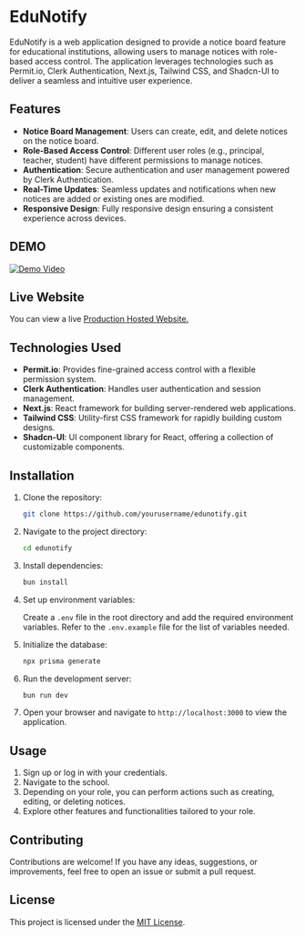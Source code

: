 # EduNotify

EduNotify is a web application designed to provide a notice board feature for educational institutions, allowing users to manage notices with role-based access control. The application leverages technologies such as Permit.io, Clerk Authentication, Next.js, Tailwind CSS, and Shadcn-UI to deliver a seamless and intuitive user experience.

## Features

- **Notice Board Management**: Users can create, edit, and delete notices on the notice board.
- **Role-Based Access Control**: Different user roles (e.g., principal, teacher, student) have different permissions to manage notices.
- **Authentication**: Secure authentication and user management powered by Clerk Authentication.
- **Real-Time Updates**: Seamless updates and notifications when new notices are added or existing ones are modified.
- **Responsive Design**: Fully responsive design ensuring a consistent experience across devices.

## DEMO

[![Demo Video](https://img.youtube.com/vi/I2KNavXwWV8/0.jpg)](https://www.youtube.com/embed/I2KNavXwWV8)

## Live Website

You can view a live [Production Hosted Website.](https://edunotify.p7u.tech)

## Technologies Used

- **Permit.io**: Provides fine-grained access control with a flexible permission system.
- **Clerk Authentication**: Handles user authentication and session management.
- **Next.js**: React framework for building server-rendered web applications.
- **Tailwind CSS**: Utility-first CSS framework for rapidly building custom designs.
- **Shadcn-UI**: UI component library for React, offering a collection of customizable components.

## Installation

1. Clone the repository:

   ```bash
   git clone https://github.com/yourusername/edunotify.git
   ```

2. Navigate to the project directory:

   ```bash
   cd edunotify
   ```

3. Install dependencies:

   ```bash
   bun install
   ```

4. Set up environment variables:

   Create a `.env` file in the root directory and add the required environment variables. Refer to the `.env.example` file for the list of variables needed.

5. Initialize the database:

   ```bash
   npx prisma generate
   ```

6. Run the development server:

   ```bash
   bun run dev
   ```

7. Open your browser and navigate to `http://localhost:3000` to view the application.

## Usage

1. Sign up or log in with your credentials.
2. Navigate to the school.
3. Depending on your role, you can perform actions such as creating, editing, or deleting notices.
4. Explore other features and functionalities tailored to your role.

## Contributing

Contributions are welcome! If you have any ideas, suggestions, or improvements, feel free to open an issue or submit a pull request.

## License

This project is licensed under the [MIT License](LICENSE).
